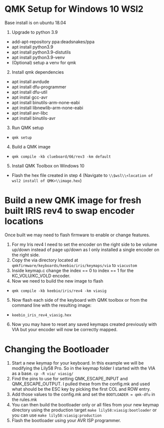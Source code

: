 # QMK Setup for Windows 10 WSl2

Base install is on ubuntu 18.04
1. Upgrade to python 3.9
- add-apt-repository ppa:deadsnakes/ppa
- apt install python3.9
- apt install python3.9-distutils
- apt install python3.9-venv
- (Optional) setup a venv for qmk

2. Install qmk dependencies
- apt install avrdude
- apt install dfu-programmer
- apt install dfu-util
- apt instal gcc-avr
- apt install binutils-arm-none-eabi
- apt install libnewlib-arm-none-eabi
- apt install avr-libc
- apt install binutils-avr

3. Run QMK setup
- `
qmk setup
`

4. Build a QMK image
- `
qmk compile -kb clueboard/66/rev3 -km default
`

5. Install QMK Toolbox on Windows 10
- Flash the hex file created in step 4 (Navigate to `\\$wsl\\<location of wsl2 install of QMK>\\image.hex`)

# Build a new QMK image for fresh built IRIS rev4 to swap encoder locations
Once built we may need to flash firmware to enable or change  features.

1. For my Iris rev4 I need to set the encoder on the right side to be volume up/down instead of page up/down as I only installed a single encoder on the right side.
2. Copy the via directory located at `qmkfirmware/keyboards/keebio/iris/keymaps/via` to `viacustom`
3. Inside keymap.c change the index == 0 to index == 1 for the KC_VOLU/KC_VOLD encoder.
4. Now we need to build the new image to flash
- `
qmk compile -kb keebio/iris/rev4 -km viasig
`
5. Now flash each side of the keyboard with QMK toolbox or from the command line with the resulting image:
- `
keebio_iris_rev4_viasig.hex
`
6. Now you may have to reset any saved keymaps created previously with VIA but your encoder will now be correctly mapped.

# Changing the Bootloader
1. Start a new keymap for your keyboard.  In this example we will be modifying the Lily58 Pro. So in the keymap folder I started with the VIA as a base.
`
cp -R via/ viasig/
`
2. Find the pins to use for setting QMK_ESCAPE_INPUT and QMK_ESCAPE_OUTPUT.  I pulled these from the config.mk and used what should be the ESC key by picking the first COL and ROW entry.
3. Add those values to the config.mk and set the `BOOTLOADER = qmk-dfu` in the rules.mk
4. You can then build the bootloader only or all files from your new keymap directory using the production target
`make lily58:viasig:bootloader` or you can use `make lily58:viasig:production`
5. Flash the bootloader using your AVR ISP programmer.